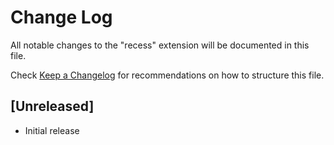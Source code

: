 # Change Log

All notable changes to the "recess" extension will be documented in this file.

Check [Keep a Changelog](http://keepachangelog.com/) for recommendations on how to structure this file.

## [Unreleased]

- Initial release